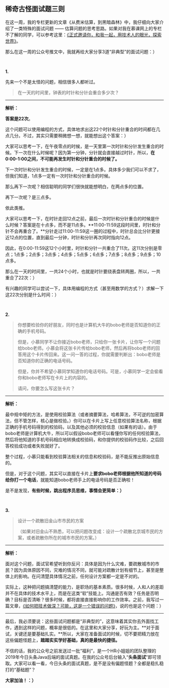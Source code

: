 ## 稀奇古怪面试题三则

在这一周，我的专栏更新的文章《从费米估算，到黑暗森林》中，我仔细向大家介绍了一类特殊的面试问题 —— 估算问题的思考思路。如果对我在慕课网上的专栏不了解的同学，可以参考这里：[《正式邀请你，和我一起，用技术人的眼光，探索世界》](../2019-05-06/)。

那么在这一周的公众号推文中，我就再给大家分享3道“非典型”的面试问题：）

<br/>

**1.**

先来一个不是太怪的问题，相信很多人都听过。

> 在一天的时间里，钟表的时针和分针会重合多少次？

---

**解析：**

**答案是22次**。

这个问题可以使用编程的方式，具体地求出这22个时针和分针重合的时间都在几点几分。不过，其实只需要稍微想一想，就能想出这个答案：）

大家可以思考一下，在午夜零点的时候，是一天里第一次时针和分针发生重合的时候。下一次在什么时候呢？因为第一分钟，分针就会直接越过时针，所以，**在0:00-1:00之间，不可能再发生时针和分针重合的时候了。**

下一次时针和分针发生重合的时候，一定是在1点多。具体多少我们可以不求了，但我们知道，1点多一定有一次时针和分针重合的时候。

那么再下一次呢？相信聪明的同学们很快就能想明白，在两点多的位置。

再下一次呢？是三点多。

依此类推。

大家可以思考一下，在时针走回12点之前，最后一次时针和分针重合的时候是什么时候？答案是在十点多，而不是11点多。**11:00-11:59这段时间里，时针和分针不会再重合了。**分针走过11:00-11:59这一圈的过程中，时针总会比分针更接近12点的位置，直到最后一分钟，时针和分针再次同时指向12点。

因此，在0:00-11:59这12个小时里，时针和分针一共重合了11次。这11次分别是零点；1点多；2点多；3点多；4点多；5点多；6点多；7点多；8点多；9点多；10点多。

那么在一天的时间里，一共24个小时，也就是时针要绕表盘转两圈，所以，一共重合了22次：）

有兴趣的同学可以尝试一下，具体用编程的方式（甚至用数学的方式？）求解一下这22次分别是什么时间：）

<br/>

**2.**

> 你想要检验你的好朋友，同时也是计算机大牛的bobo老师是否知道你的正确的手机号码。
>
> 但是，小慕同学不让你接近bobo老师，只给你一张卡片，让你写一个问题给bobo老师。小慕会将这张卡片传给bobo老师，然后再将bobo老师的回答用这个卡片传回来。这一问一答的过程，你就需要判断出：bobo老师是否知道你的正确的电话号码。
>
> 但是，你并不希望小慕同学知道你的电话号码。可是，小慕同学一定会偷看你和bobo老师写在卡片上的内容的。
>
> 请问，你要怎么写这张卡片？

---

**解析：**

最中规中矩的方法，是使用校验算法（或者摘要算法，哈希算法，不可逆的加密算法，但不管怎样，核心是做校验。）你可以在卡片上写上任意校验算法名称，根据正确的手机号码得到的校验码，以及其他必须的校验信息（如果有的话）。由于bobo老师是计算机大牛，所以可以假设bobo老师可以看懂你写的任何校验算法，然后将他知道的手机号码相应地转换成校验码，和你提供的校验码作比较，之后回答校验成功或者失败就好了。

整个过程，小慕只能看到校验算法相关的信息和校验码，是不能反推出原始信息的。

但是，对于这个问题，其实可以直接在卡片上**要求bobo老师根据他所知道的号码给你打一个电话**，就能知道bobo老师手上的电话号码是否正确啦！

是不是发现，**有些时候，跳出程序员思维，事情会更简单：）**

<br/>

**3.**

> 设计一个疏散旧金山市市民的方案
> 
> （如果对旧金山不熟悉，可以把问题改变成：设计一个疏散北京城市民的方案，或者疏散你所在的城市市民的方案。）

---

**解析：**

面对这个问题，面试官希望听到你反问：具体是因为什么灾难，要疏散城市的市民？因为具体原因不同，灾难的情况不同，就可能对疏散计划有细节上，甚至是整体上的影响。在问清楚具体情况之前，任何设计方案都一定是不对的。

实际上，这种把问题搞清楚的能力，是职场的基本素质。很多时候，人和人的差距并不在具体的技术水平上，而是在这类“软”技能上。沟通是否有效？任务是否明确？目标是否清晰？很多时候，都将直接直接影响你的工作效率。之前，我写过一篇文章，[《如何把技术做深？可能，这是一个错误的问题》](../2019-05-19/)，说的也是这个问题：）

---

最后，我必须要说：这些面试问题都是“非典型的”，这意味着其实你去外面找工作，遇到这样的问题，概率是很低的。在这里和大家分享，好玩为主。**对于面试，关键还是要基础扎实。**所以，大家在准备面试的时候，切不要把精力放在这些偏题怪题上，**踏踏实实学好基础，真的是最快的捷径。**

不信的话，我的公众号之前发送过一批“福利”，是一个HR小姐姐的团队整理的2019年今日头条Java后端的面试真题。在我的公众号后台输入“**头条面试**”即可领取。大家可以看一看，今日头条的面试真题，是不是没有偏题怪题？全都是稳扎稳打的“基础题”？

**大家加油！：）**